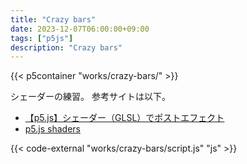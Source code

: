 ```yaml
---
title: "Crazy bars"
date: 2023-12-07T06:00:00+09:00
tags: ["p5js"]
description: "Crazy bars"
---
```


{{< p5container "works/crazy-bars/" >}}

シェーダーの練習。
参考サイトは以下。

- [【p5.js】シェーダー（GLSL）でポストエフェクト](https://gin-graphic.hatenablog.com/entry/2021/02/11/113000)
- [p5.js shaders](https://itp-xstory.github.io/p5js-shaders/#/)


{{< code-external "works/crazy-bars/script.js" "js" >}}

